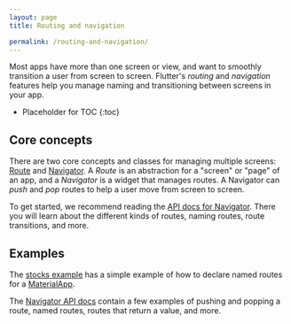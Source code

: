 ```yaml
---
layout: page
title: Routing and navigation

permalink: /routing-and-navigation/
---
```


Most apps have more than one screen or view, and
want to smoothly transition a user from screen to
screen. Flutter's _routing_ and _navigation_ features
help you manage naming and transitioning between
screens in your app.

* Placeholder for TOC
{:toc}

## Core concepts

There are two core concepts and classes for managing
multiple screens: [Route][routedoc] and
[Navigator][navigatordoc]. A _Route_ is an abstraction
for a "screen" or "page" of an app,
and a _Navigator_ is a widget that manages routes.
A Navigator can _push_ and _pop_ routes to help
a user move from screen to screen.

To get started, we recommend reading the
[API docs for Navigator][navigatordoc].
There you will learn about the different
kinds of routes, naming routes, route
transitions, and more.

## Examples

The [stocks example][stocks] has a simple example of how to
declare named routes for a [MaterialApp][materialappdoc].

The [Navigator API docs][navigatordoc] contain a few examples of
pushing and popping a route, named routes, routes that return
a value, and more.

[routedoc]: https://docs.flutter.io/flutter/widgets/Route-class.html
[navigatordoc]: https://docs.flutter.io/flutter/widgets/Navigator-class.html
[stocks]: https://github.com/flutter/flutter/blob/master/examples/stocks/lib/main.dart#L122
[materialappdoc]: https://docs.flutter.io/flutter/material/MaterialApp-class.html